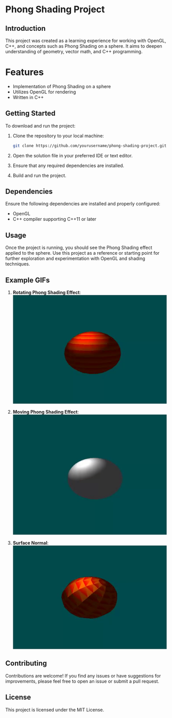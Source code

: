 # Phong Shading Project

## Introduction
This project was created as a learning experience for working with OpenGL, C++, and concepts such as Phong Shading on a sphere. It aims to deepen understanding of geometry, vector math, and C++ programming.

# Features
- Implementation of Phong Shading on a sphere
- Utilizes OpenGL for rendering
- Written in C++

## Getting Started
To download and run the project:

1. Clone the repository to your local machine:
    ```bash
    git clone https://github.com/yourusername/phong-shading-project.git
    ```

2. Open the solution file in your preferred IDE or text editor.
3. Ensure that any required dependencies are installed.
4. Build and run the project.

## Dependencies
Ensure the following dependencies are installed and properly configured:

- OpenGL
- C++ compiler supporting C++11 or later

## Usage
Once the project is running, you should see the Phong Shading effect applied to the sphere. Use this project as a reference or starting point for further exploration and experimentation with OpenGL and shading techniques.

## Example GIFs
1. **Rotating Phong Shading Effect**:
      ![Phong Shading](0c5111048398451bb53b69c44633e7db.gif)
   
2. **Moving Phong Shading Effect**:
      ![Phong Shading](24db979903a00512ce8eade2767cbfd5.gif)

3. **Surface Normal**:
      ![Phong Shading](5ce3bc9cb4ad9162c4c8983191104eca.gif)


## Contributing
Contributions are welcome! If you find any issues or have suggestions for improvements, please feel free to open an issue or submit a pull request.

## License
This project is licensed under the MIT License.
